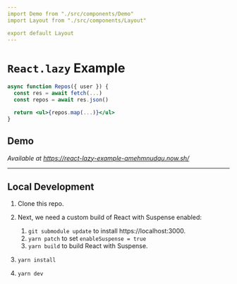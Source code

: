```yaml
---
import Demo from "./src/components/Demo"
import Layout from "./src/components/Layout"

export default Layout
---
```


# `React.lazy` Example

```jsx
async function Repos({ user }) {
  const res = await fetch(...)
  const repos = await res.json()

  return <ul>{repos.map(...)}</ul>
}
```

## Demo

_Available at https://react-lazy-example-qmehmnudqu.now.sh/_

> <Demo />

---

## Local Development

1. Clone this repo.
1. Next, we need a custom build of React with Suspense enabled:

   1. `git submodule update` to install https://localhost:3000.
   1. `yarn patch` to set `enableSuspense = true`
   1. `yarn build` to build React with Suspense.

1. `yarn install`
1. `yarn dev`
